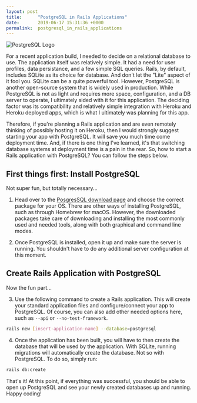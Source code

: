 ```yaml
---
layout: post
title:      "PostgreSQL in Rails Applications"
date:       2019-06-17 15:31:36 +0000
permalink:  postgresql_in_rails_applications
---
```


![PostgreSQL Logo](https://zdnet4.cbsistatic.com/hub/i/r/2018/04/19/092cbf81-acac-4f3a-91a1-5a26abc1721f/resize/370xauto/ce84e38cb1c1a7c5a2c9e4c337e108ba/postgresql-logo.png)

For a recent application build, I needed to decide on a relational database to use. The application itself was relatively simple. It had a need for user profiles, data persistance, and a few simple SQL queries. Rails, by default, includes SQLite as its choice for database. And don't let the "Lite" aspect of it fool you. SQLite can be a quite powerful tool. However, PostgreSQL is another open-source system that is widely used in production. While PostgreSQL is not as light and requires more space, configuration, and a DB server to operate, I ultimately sided with it for this application. The deciding factor was its compatibility and relatively simple integration with Heroku and Heroku deployed apps, which is what I ultimately was planning for this app.

Therefore, if you're planning a Rails application and are even remotely thinking of possibly hosting it on Heroku, then I would strongly suggest starting your app with PostgreSQL. It will save you much time come deployment time. And, if there is one thing I've learned, it's that switching database systems at deployment time is a pain in the rear. So, how to start a Rails application with PostgreSQL? You can follow the steps below.

## First things first: Install PostgreSQL
Not super fun, but totally necessary...

1) Head over to the [PosgresSQL download page](https://www.postgresql.org/download/) and choose the correct package for your OS. There are other ways of installing PostgreSQL, such as through Homebrew for macOS. However, the downloaded packages take care of downloading and installing the most commonly used and needed tools, along with both graphical and command line modes.

2) Once PostgreSQL is installed, open it up and make sure the server is running. You shouldn't have to do any additional server configuration at this moment.
## Create Rails Application with PostgreSQL
Now the fun part...

3) Use the following command to create a Rails application. This will create your standard application files and configure/connect your app to PostgreSQL. Of course, you can also add other needed options here, such as `--api` or `--no-test-framework`.
``` bash
rails new [insert-application-name] --database=postgresql
``` 
4) Once the application has been built, you will have to then create the database that will be used by the application. With SQLite, running migrations will automatically create the database. Not so with PostgreSQL. To do so, simply run:
```bash
rails db:create
```
That's it! At this point, if everything was successful, you should be able to open up PostgreSQL and see your newly created databases up and running. Happy coding!
